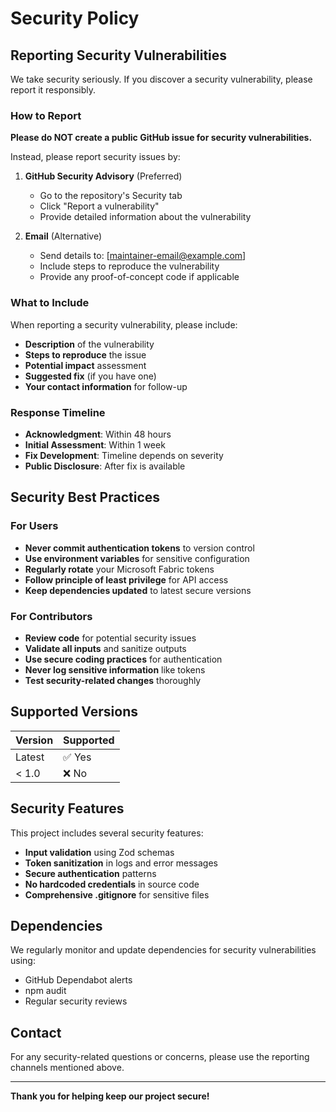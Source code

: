 # Security Policy

## Reporting Security Vulnerabilities

We take security seriously. If you discover a security vulnerability, please report it responsibly.

### How to Report

**Please do NOT create a public GitHub issue for security vulnerabilities.**

Instead, please report security issues by:

1. **GitHub Security Advisory** (Preferred)
   - Go to the repository's Security tab
   - Click "Report a vulnerability"
   - Provide detailed information about the vulnerability

2. **Email** (Alternative)
   - Send details to: [maintainer-email@example.com]
   - Include steps to reproduce the vulnerability
   - Provide any proof-of-concept code if applicable

### What to Include

When reporting a security vulnerability, please include:

- **Description** of the vulnerability
- **Steps to reproduce** the issue
- **Potential impact** assessment
- **Suggested fix** (if you have one)
- **Your contact information** for follow-up

### Response Timeline

- **Acknowledgment**: Within 48 hours
- **Initial Assessment**: Within 1 week
- **Fix Development**: Timeline depends on severity
- **Public Disclosure**: After fix is available

## Security Best Practices

### For Users

- **Never commit authentication tokens** to version control
- **Use environment variables** for sensitive configuration
- **Regularly rotate** your Microsoft Fabric tokens
- **Follow principle of least privilege** for API access
- **Keep dependencies updated** to latest secure versions

### For Contributors

- **Review code** for potential security issues
- **Validate all inputs** and sanitize outputs
- **Use secure coding practices** for authentication
- **Never log sensitive information** like tokens
- **Test security-related changes** thoroughly

## Supported Versions

| Version | Supported          |
| ------- | ------------------ |
| Latest  | ✅ Yes             |
| < 1.0   | ❌ No              |

## Security Features

This project includes several security features:

- **Input validation** using Zod schemas
- **Token sanitization** in logs and error messages
- **Secure authentication** patterns
- **No hardcoded credentials** in source code
- **Comprehensive .gitignore** for sensitive files

## Dependencies

We regularly monitor and update dependencies for security vulnerabilities using:

- GitHub Dependabot alerts
- npm audit
- Regular security reviews

## Contact

For any security-related questions or concerns, please use the reporting channels mentioned above.

---

**Thank you for helping keep our project secure!**
